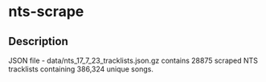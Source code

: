 # nts-scrape

## Description
JSON file - data/nts_17_7_23_tracklists.json.gz contains 28875 scraped NTS tracklists containing 386,324 unique songs.
